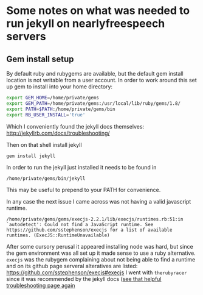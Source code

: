 Some notes on what was needed to run jekyll on nearlyfreespeech servers
=====

Gem install setup
----

By default ruby and rubygems are available, but the default gem install
location is not writable from a user account. In order to work around this
set up gem to install into your home directory:

~~~ bash
export GEM_HOME=/home/private/gems
export GEM_PATH=/home/private/gems:/usr/local/lib/ruby/gems/1.8/
export PATH=$PATH:/home/private/gems/bin
export RB_USER_INSTALL='true'
~~~

Which I conveniently found the jekyll docs themselves:
<http://jekyllrb.com/docs/troubleshooting/>

Then on that shell install jekyll

    gem install jekyll

In order to run the jekyll just installed it needs to be found in 

    /home/private/gems/bin/jekyll

This may be useful to prepend to your PATH for convenience.

In any case the next issue I came across was not having a valid javascript
runtime.

~~~
/home/private/gems/gems/execjs-2.2.1/lib/execjs/runtimes.rb:51:in `autodetect': Could not find a JavaScript runtime. See https://github.com/sstephenson/execjs for a list of available runtimes. (ExecJS::RuntimeUnavailable)
~~~

After some cursory perusal it appeared installing node was hard, but since the
gem environment was all set up it made sense to use a ruby alternative. 
`execjs` was the rubygem complaining about not being able to find a runtime and
on its github page serveral alteratives are listed: 
<https://github.com/sstephenson/execjs#execjs> I went with `therubyracer` since
it was recommended by the jekyll docs ([see that helpful troubleshooting page 
again](http://jekyllrb.com/docs/troubleshooting/#could-not-find-a-javascript-runtime-execjsruntimeunavailable)


